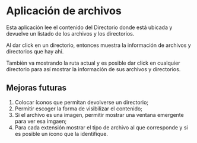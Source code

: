 # Aplicación de archivos

Esta aplicación lee el contenido del Directorio donde está ubicada y devuelve un listado de los archivos y los directorios.

Al dar click en un directorio, entonces muestra la información de archivos y directorios que hay ahí.

También va mostrando la ruta actual y es posible dar click en cualquier directorio para así mostrar la información de sus archivos y directorios.

## Mejoras futuras

1. Colocar íconos que permitan devolverse un directorio;
2. Permitir escoger la forma de visibilizar el contenido; 
3. Si el archivo es una imagen, permitir mostrar una ventana emergente para ver esa imgaen;
4. Para cada extensión mostrar el tipo de archivo al que corresponde y si es posible un ícono que la identifique.

